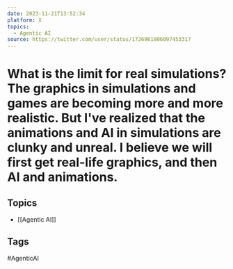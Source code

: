 ```yaml
---
date: 2023-11-21T13:52:34
platform: X
topics:
  - Agentic AI
source: https://twitter.com/user/status/1726961806097453317
---
```

# What is the limit for real simulations? The graphics in simulations and games are becoming more and more realistic. But I've realized that the animations and AI in simulations are clunky and unreal. I believe we will first get real-life graphics, and then AI and animations.

## Topics
- [[Agentic AI]]

## Tags
#AgenticAI